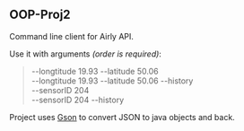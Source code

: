 ## OOP-Proj2

Command line client for Airly API.



Use it with arguments *(order is required)*:
  > --longtitude 19.93 --latitude 50.06 <br /> 
  > --longtitude 19.93 --latitude 50.06 --history <br /> 
  > --sensorID 204 <br />
  > --sensorID 204 --history <br />

Project uses [Gson](https://github.com/google/gson) to convert JSON  to java objects and back.
